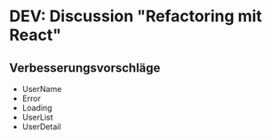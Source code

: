 # DEV: Discussion "Refactoring mit React"

## Verbesserungsvorschläge

- UserName
- Error
- Loading
- UserList
- UserDetail